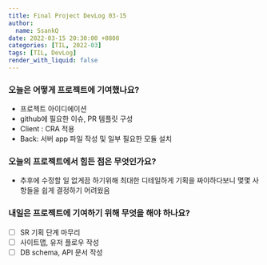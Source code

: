 ```yaml
---
title: Final Project DevLog 03-15
author:
  name: SsankQ
date: 2022-03-15 20:30:00 +0800
categories: [TIL, 2022-03]
tags: [TIL, DevLog]
render_with_liquid: false
---
```


### 오늘은 어떻게 프로젝트에 기여했나요?

- 프로젝트 아이디에이션
- github에 필요한 이슈, PR 템플릿 구성
- Client : CRA 적용
- Back: 서버 app 파일 작성 및 일부 필요한 모듈 설치

### 오늘의 프로젝트에서 힘든 점은 무엇인가요?

- 추후에 수정할 일 없게끔 하기위해 최대한 디테일하게 기획을 짜야하다보니 몇몇 사항들을 쉽게 결정하기 어려웠음 

### 내일은 프로젝트에 기여하기 위해 무엇을 해야 하나요?

- [ ] SR 기획 단계 마무리
- [ ] 사이트맵, 유저 플로우 작성
- [ ] DB schema, API 문서 작성
